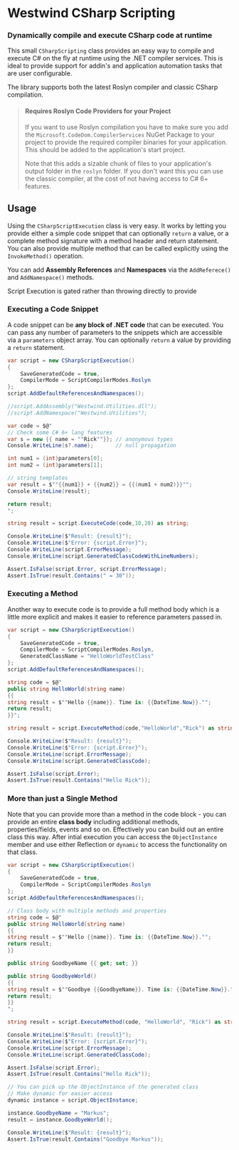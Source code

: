# Westwind CSharp Scripting
### Dynamically compile and execute CSharp code at runtime

This small `CSharpScripting` class provides an easy way to compile and execute C# on the fly at runtime using the .NET compiler services. This is ideal to provide support for addin's and application automation tasks that are user configurable.

The library supports both the latest Roslyn compiler and classic CSharp compilation.

> #### Requires Roslyn Code Providers for your Project
> If you want to use Roslyn compilation you have to make sure you add the `Microsoft.CodeDom.CompilerServices` NuGet Package to your project to provide the required compiler binaries for your application. This should be added to the application's start project.
>
> Note that this adds a sizable chunk of files to your application's output folder in the `roslyn` folder. If you don't want this you can use the classic compiler, at the cost of not having access to C# 6+ features.

## Usage
Using the `CSharpScriptExecution` class is very easy. It works by letting you provide either a simple code snippet that can optionally `return` a value, or a complete method signature with a method header and return statement. You can also provide multiple method that can be called explicitly using the `InvokeMethod()` operation.

You can add **Assembly References** and **Namespaces** via the `AddReferece()` and `AddNamespace()` methods.

Script Execution is gated rather than throwing directly to provide 

### Executing a Code Snippet
A code snippet can be **any block of .NET code** that can be executed. You can pass any number of parameters to the snippets which are accessible via a `parameters` object array. You can optionally `return` a value by providing a `return` statement.


```cs
var script = new CSharpScriptExecution()
{
    SaveGeneratedCode = true,
    CompilerMode = ScriptCompilerModes.Roslyn
};
script.AddDefaultReferencesAndNamespaces();

//script.AddAssembly("Westwind.Utilities.dll");
//script.AddNamespace("Westwind.Utilities");

var code = $@"
// Check some C# 6+ lang features
var s = new {{ name = ""Rick""}}; // anonymous types
Console.WriteLine(s?.name);       // null propagation

int num1 = (int)parameters[0];
int num2 = (int)parameters[1];

// string templates
var result = $""{{num1}} + {{num2}} = {{(num1 + num2)}}"";
Console.WriteLine(result);

return result;
";

string result = script.ExecuteCode(code,10,20) as string;

Console.WriteLine($"Result: {result}");
Console.WriteLine($"Error: {script.Error}");
Console.WriteLine(script.ErrorMessage);
Console.WriteLine(script.GeneratedClassCodeWithLineNumbers);

Assert.IsFalse(script.Error, script.ErrorMessage);
Assert.IsTrue(result.Contains(" = 30"));
```

### Executing a Method
Another way to execute code is to provide a full method body which is a little more explicit and makes it easier to reference parameters passed in. 

```csharp
var script = new CSharpScriptExecution()
{
    SaveGeneratedCode = true,
    CompilerMode = ScriptCompilerModes.Roslyn,
    GeneratedClassName = "HelloWorldTestClass"
};
script.AddDefaultReferencesAndNamespaces();

string code = $@"
public string HelloWorld(string name)
{{
string result = $""Hello {{name}}. Time is: {{DateTime.Now}}."";
return result;
}}";

string result = script.ExecuteMethod(code,"HelloWorld","Rick") as string;

Console.WriteLine($"Result: {result}");
Console.WriteLine($"Error: {script.Error}");
Console.WriteLine(script.ErrorMessage);
Console.WriteLine(script.GeneratedClassCode);

Assert.IsFalse(script.Error);
Assert.IsTrue(result.Contains("Hello Rick"));
```

### More than just a Single Method
Note that you can provide more than a method in the code block - you can provide an entire **class body** including additional methods, properties/fields, events and so on. Effectively you can build out an entire class this way. After intial execution you can access the `ObjectInstance` member and use either Reflection or `dynamic` to access the functionality on that class.

```cs
var script = new CSharpScriptExecution()
{
    SaveGeneratedCode = true,
    CompilerMode = ScriptCompilerModes.Roslyn
};
script.AddDefaultReferencesAndNamespaces();

// Class body with multiple methods and properties
string code = $@"
public string HelloWorld(string name)
{{
string result = $""Hello {{name}}. Time is: {{DateTime.Now}}."";
return result;
}}

public string GoodbyeName {{ get; set; }}

public string GoodbyeWorld()
{{
string result = $""Goodbye {{GoodbyeName}}. Time is: {{DateTime.Now}}."";
return result;
}}
";

string result = script.ExecuteMethod(code, "HelloWorld", "Rick") as string;

Console.WriteLine($"Result: {result}");
Console.WriteLine($"Error: {script.Error}");
Console.WriteLine(script.ErrorMessage);
Console.WriteLine(script.GeneratedClassCode);

Assert.IsFalse(script.Error);
Assert.IsTrue(result.Contains("Hello Rick"));

// You can pick up the ObjectInstance of the generated class
// Make dynamic for easier access
dynamic instance = script.ObjectInstance;

instance.GoodbyeName = "Markus";
result = instance.GoodbyeWorld();

Console.WriteLine($"Result: {result}");
Assert.IsTrue(result.Contains("Goodbye Markus"));
```